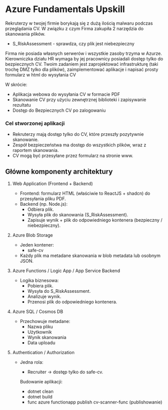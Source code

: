# Azure Fundamentals Upskill
Rekruterzy w twojej firmie borykają się z dużą ilością malwaru podczas przeglądania CV. W związku z czym Firma zakupiła 2 narzędzia do skanowania plików.
- S_RiskAssessment - sprawdza, czy plik jest niebezpieczny

Firma nie posiada własnych serwerów i wszystkie zasoby trzyma w Azurze. Kierowniczka działu HR wymaga by jej pracownicy posiadali dostęp tylko do bezpiecznych CV.
Twoim zadaniem jest zaprojektować infrastrukturę (taki trochę DMZ tylko dla plików), zaimplementować aplikacje i napisać prosty formularz w html do wysyłania CV

W skrócie:
- Aplikacja webowa do wysyłania CV w formacie PDF
- Skanowanie CV przy użyciu zewnętrznej biblioteki i zapisywanie rezultatu
- Dostęp do Bezpiecznych CV po zalogowaniu

### Cel stworzonej aplikacji

- Rekruterzy mają dostęp tylko do CV, które przeszły pozytywnie skanowanie. 
- Zespół bezpieczeństwa ma dostęp do wszystkich plików, wraz z raportem skanowania. 
- CV mogą być przesyłane przez formularz na stronie www.


## Główne komponenty architektury

1. Web Application (Frontend + Backend)
   - Frontend: formularz HTML (właściwie to ReactJS + shadcn) do przesyłania pliku PDF. 
   - Backend (np. Node.js):
     - Odbiera plik. 
     - Wysyła plik do skanowania (S_RiskAssessment). 
     - Zapisuje wynik + plik do odpowiedniego kontenera (bezpieczny / niebezpieczny).

2. Azure Blob Storage
   - Jeden kontener:
     - safe-cv  
   - Każdy plik ma metadane skanowania w blob metadata lub osobnym JSON.

3. Azure Functions / Logic App / App Service Backend
   - Logika biznesowa:
     - Pobiera plik. 
     - Wysyła do S_RiskAssessment. 
     - Analizuje wynik. 
     - Przenosi plik do odpowiedniego kontenera.

4. Azure SQL / Cosmos DB
   - Przechowuje metadane:
     - Nazwa pliku 
     - Użytkownik 
     - Wynik skanowania 
     - Data uploadu

5. Authentication / Authorization
   - Jedna rola:
     - Recruiter → dostęp tylko do safe-cv.

     Budowanie aplikacji:
     - dotnet clean
     - dotnet build
     - func azure functionapp publish cv-scanner-func (publishowanie)